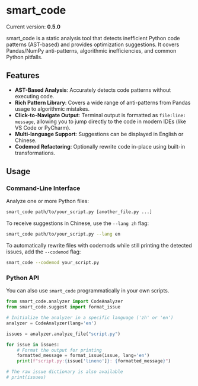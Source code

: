 # smart_code

Current version: **0.5.0**

smart_code is a static analysis tool that detects inefficient Python code patterns (AST-based) and provides optimization suggestions. It covers Pandas/NumPy anti-patterns, algorithmic inefficiencies, and common Python pitfalls.

## Features

- **AST-Based Analysis**: Accurately detects code patterns without executing code.
- **Rich Pattern Library**: Covers a wide range of anti-patterns from Pandas usage to algorithmic mistakes.
- **Click-to-Navigate Output**: Terminal output is formatted as `file:line: message`, allowing you to jump directly to the code in modern IDEs (like VS Code or PyCharm).
- **Multi-language Support**: Suggestions can be displayed in English or Chinese.
- **Codemod Refactoring**: Optionally rewrite code in-place using built-in transformations.


## Usage

### Command-Line Interface

Analyze one or more Python files:
```bash
smart_code path/to/your_script.py [another_file.py ...]
```

To receive suggestions in Chinese, use the `--lang zh` flag:
```bash
smart_code path/to/your_script.py --lang en
```

To automatically rewrite files with codemods while still printing the detected issues, add the `--codemod` flag:
```bash
smart_code --codemod your_script.py
```

### Python API

You can also use `smart_code` programmatically in your own scripts.

```python
from smart_code.analyzer import CodeAnalyzer
from smart_code.suggest import format_issue

# Initialize the analyzer in a specific language ('zh' or 'en')
analyzer = CodeAnalyzer(lang='en')

issues = analyzer.analyze_file("script.py")

for issue in issues:
    # Format the output for printing
    formatted_message = format_issue(issue, lang='en')
    print(f"script.py:{issue['lineno']}: {formatted_message}")

# The raw issue dictionary is also available
# print(issues)
```
